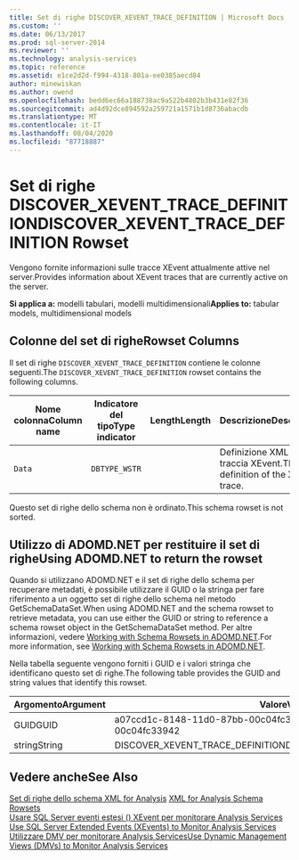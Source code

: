 ```yaml
---
title: Set di righe DISCOVER_XEVENT_TRACE_DEFINITION | Microsoft Docs
ms.custom: ''
ms.date: 06/13/2017
ms.prod: sql-server-2014
ms.reviewer: ''
ms.technology: analysis-services
ms.topic: reference
ms.assetid: e1ce2d2d-f994-4318-801a-ee0385aecd84
author: minewiskan
ms.author: owend
ms.openlocfilehash: bedd6ec66a188738ac9a522b4802b3b431e82f36
ms.sourcegitcommit: ad4d92dce894592a259721a1571b1d8736abacdb
ms.translationtype: MT
ms.contentlocale: it-IT
ms.lasthandoff: 08/04/2020
ms.locfileid: "87718887"
---
```

# <a name="discover_xevent_trace_definition-rowset"></a><span data-ttu-id="3dd9b-102">Set di righe DISCOVER_XEVENT_TRACE_DEFINITION</span><span class="sxs-lookup"><span data-stu-id="3dd9b-102">DISCOVER_XEVENT_TRACE_DEFINITION Rowset</span></span>
  <span data-ttu-id="3dd9b-103">Vengono fornite informazioni sulle tracce XEvent attualmente attive nel server.</span><span class="sxs-lookup"><span data-stu-id="3dd9b-103">Provides information about XEvent traces that are currently active on the server.</span></span>  
  
 <span data-ttu-id="3dd9b-104">**Si applica a:** modelli tabulari, modelli multidimensionali</span><span class="sxs-lookup"><span data-stu-id="3dd9b-104">**Applies to:** tabular models, multidimensional models</span></span>  
  
## <a name="rowset-columns"></a><span data-ttu-id="3dd9b-105">Colonne del set di righe</span><span class="sxs-lookup"><span data-stu-id="3dd9b-105">Rowset Columns</span></span>  
 <span data-ttu-id="3dd9b-106">Il set di righe `DISCOVER_XEVENT_TRACE_DEFINITION` contiene le colonne seguenti.</span><span class="sxs-lookup"><span data-stu-id="3dd9b-106">The `DISCOVER_XEVENT_TRACE_DEFINITION` rowset contains the following columns.</span></span>  
  
|<span data-ttu-id="3dd9b-107">Nome colonna</span><span class="sxs-lookup"><span data-stu-id="3dd9b-107">Column name</span></span>|<span data-ttu-id="3dd9b-108">Indicatore del tipo</span><span class="sxs-lookup"><span data-stu-id="3dd9b-108">Type indicator</span></span>|<span data-ttu-id="3dd9b-109">Length</span><span class="sxs-lookup"><span data-stu-id="3dd9b-109">Length</span></span>|<span data-ttu-id="3dd9b-110">Descrizione</span><span class="sxs-lookup"><span data-stu-id="3dd9b-110">Description</span></span>|  
|-----------------|--------------------|------------|-----------------|  
|`Data`|`DBTYPE_WSTR`||<span data-ttu-id="3dd9b-111">Definizione XML della traccia XEvent.</span><span class="sxs-lookup"><span data-stu-id="3dd9b-111">The XML definition of the XEvent trace.</span></span>|  
  
 <span data-ttu-id="3dd9b-112">Questo set di righe dello schema non è ordinato.</span><span class="sxs-lookup"><span data-stu-id="3dd9b-112">This schema rowset is not sorted.</span></span>  
  
## <a name="using-adomdnet-to-return-the-rowset"></a><span data-ttu-id="3dd9b-113">Utilizzo di ADOMD.NET per restituire il set di righe</span><span class="sxs-lookup"><span data-stu-id="3dd9b-113">Using ADOMD.NET to return the rowset</span></span>  
 <span data-ttu-id="3dd9b-114">Quando si utilizzano ADOMD.NET e il set di righe dello schema per recuperare metadati, è possibile utilizzare il GUID o la stringa per fare riferimento a un oggetto set di righe dello schema nel metodo GetSchemaDataSet.</span><span class="sxs-lookup"><span data-stu-id="3dd9b-114">When using ADOMD.NET and the schema rowset to retrieve metadata, you can use either the GUID or string to reference a schema rowset object in the GetSchemaDataSet method.</span></span> <span data-ttu-id="3dd9b-115">Per altre informazioni, vedere [Working with Schema Rowsets in ADOMD.NET](https://docs.microsoft.com/bi-reference/adomd/multidimensional-models-adomd-net-client/retrieving-metadata-working-with-schema-rowsets).</span><span class="sxs-lookup"><span data-stu-id="3dd9b-115">For more information, see [Working with Schema Rowsets in ADOMD.NET](https://docs.microsoft.com/bi-reference/adomd/multidimensional-models-adomd-net-client/retrieving-metadata-working-with-schema-rowsets).</span></span>  
  
 <span data-ttu-id="3dd9b-116">Nella tabella seguente vengono forniti i GUID e i valori stringa che identificano questo set di righe.</span><span class="sxs-lookup"><span data-stu-id="3dd9b-116">The following table provides the GUID and string values that identify this rowset.</span></span>  
  
|<span data-ttu-id="3dd9b-117">Argomento</span><span class="sxs-lookup"><span data-stu-id="3dd9b-117">Argument</span></span>|<span data-ttu-id="3dd9b-118">Valore</span><span class="sxs-lookup"><span data-stu-id="3dd9b-118">Value</span></span>|  
|--------------|-----------|  
|<span data-ttu-id="3dd9b-119">GUID</span><span class="sxs-lookup"><span data-stu-id="3dd9b-119">GUID</span></span>|<span data-ttu-id="3dd9b-120">a07ccd1c-8148-11d0-87bb-00c04fc33942</span><span class="sxs-lookup"><span data-stu-id="3dd9b-120">a07ccd1c-8148-11d0-87bb-00c04fc33942</span></span>|  
|<span data-ttu-id="3dd9b-121">string</span><span class="sxs-lookup"><span data-stu-id="3dd9b-121">String</span></span>|<span data-ttu-id="3dd9b-122">DISCOVER_XEVENT_TRACE_DEFINITION</span><span class="sxs-lookup"><span data-stu-id="3dd9b-122">DISCOVER_XEVENT_TRACE_DEFINITION</span></span>|  
  
## <a name="see-also"></a><span data-ttu-id="3dd9b-123">Vedere anche</span><span class="sxs-lookup"><span data-stu-id="3dd9b-123">See Also</span></span>  
 <span data-ttu-id="3dd9b-124">[Set di righe dello schema XML for Analysis](https://docs.microsoft.com/bi-reference/schema-rowsets/xml/xml-for-analysis-schema-rowsets) </span><span class="sxs-lookup"><span data-stu-id="3dd9b-124">[XML for Analysis Schema Rowsets](https://docs.microsoft.com/bi-reference/schema-rowsets/xml/xml-for-analysis-schema-rowsets) </span></span>  
 <span data-ttu-id="3dd9b-125">[Usare SQL Server eventi estesi &#40;&#41; XEvent per monitorare Analysis Services](../instances/monitor-analysis-services-with-sql-server-extended-events.md) </span><span class="sxs-lookup"><span data-stu-id="3dd9b-125">[Use SQL Server Extended Events &#40;XEvents&#41; to Monitor Analysis Services](../instances/monitor-analysis-services-with-sql-server-extended-events.md) </span></span>  
 [<span data-ttu-id="3dd9b-126">Utilizzare DMV per monitorare Analysis Services</span><span class="sxs-lookup"><span data-stu-id="3dd9b-126">Use Dynamic Management Views &#40;DMVs&#41; to Monitor Analysis Services</span></span>](../instances/use-dynamic-management-views-dmvs-to-monitor-analysis-services.md)  
  
  
